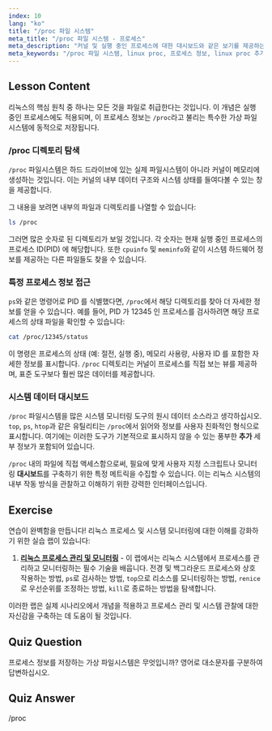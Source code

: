```yaml
---
index: 10
lang: "ko"
title: "/proc 파일 시스템"
meta_title: "/proc 파일 시스템 - 프로세스"
meta_description: "커널 및 실행 중인 프로세스에 대한 대시보드와 같은 보기를 제공하는 가상 디렉터리인 Linux /proc 파일 시스템을 알아보세요. 표준 명령을 넘어 추가 프로세스 세부 정보를 액세스하는 방법을 학습합니다."
meta_keywords: "/proc 파일 시스템, linux proc, 프로세스 정보, linux proc 추가 정보, 시스템 대시보드, Linux 프로세스, 커널 정보"
---
```


## Lesson Content

리눅스의 핵심 원칙 중 하나는 모든 것을 파일로 취급한다는 것입니다. 이 개념은 실행 중인 프로세스에도 적용되며, 이 프로세스 정보는 `/proc`라고 불리는 특수한 가상 파일시스템에 동적으로 저장됩니다.

### /proc 디렉토리 탐색

`/proc` 파일시스템은 하드 드라이브에 있는 실제 파일시스템이 아니라 커널이 메모리에 생성하는 것입니다. 이는 커널의 내부 데이터 구조와 시스템 상태를 들여다볼 수 있는 창을 제공합니다.

그 내용을 보려면 내부의 파일과 디렉토리를 나열할 수 있습니다:

```bash
ls /proc
```

그러면 많은 숫자로 된 디렉토리가 보일 것입니다. 각 숫자는 현재 실행 중인 프로세스의 프로세스 ID(PID) 에 해당합니다. 또한 `cpuinfo` 및 `meminfo`와 같이 시스템 하드웨어 정보를 제공하는 다른 파일들도 찾을 수 있습니다.

### 특정 프로세스 정보 접근

`ps`와 같은 명령어로 PID 를 식별했다면, `/proc`에서 해당 디렉토리를 찾아 더 자세한 정보를 얻을 수 있습니다. 예를 들어, PID 가 12345 인 프로세스를 검사하려면 해당 프로세스의 상태 파일을 확인할 수 있습니다:

```bash
cat /proc/12345/status
```

이 명령은 프로세스의 상태 (예: 절전, 실행 중), 메모리 사용량, 사용자 ID 를 포함한 자세한 정보를 표시합니다. `/proc` 디렉토리는 커널이 프로세스를 직접 보는 뷰를 제공하며, 표준 도구보다 훨씬 많은 데이터를 제공합니다.

### 시스템 데이터 대시보드

`/proc` 파일시스템을 많은 시스템 모니터링 도구의 원시 데이터 소스라고 생각하십시오. `top`, `ps`, `htop`과 같은 유틸리티는 `/proc`에서 읽어와 정보를 사용자 친화적인 형식으로 표시합니다. 여기에는 이러한 도구가 기본적으로 표시하지 않을 수 있는 풍부한 **추가** 세부 정보가 포함되어 있습니다.

`/proc` 내의 파일에 직접 액세스함으로써, 필요에 맞게 사용자 지정 스크립트나 모니터링 **대시보드**를 구축하기 위한 특정 메트릭을 수집할 수 있습니다. 이는 리눅스 시스템의 내부 작동 방식을 관찰하고 이해하기 위한 강력한 인터페이스입니다.

## Exercise

연습이 완벽함을 만듭니다! 리눅스 프로세스 및 시스템 모니터링에 대한 이해를 강화하기 위한 실습 랩이 있습니다:

1. **[리눅스 프로세스 관리 및 모니터링](https://labex.io/ko/labs/comptia-manage-and-monitor-linux-processes-590864)** - 이 랩에서는 리눅스 시스템에서 프로세스를 관리하고 모니터링하는 필수 기술을 배웁니다. 전경 및 백그라운드 프로세스와 상호 작용하는 방법, `ps`로 검사하는 방법, `top`으로 리소스를 모니터링하는 방법, `renice`로 우선순위를 조정하는 방법, `kill`로 종료하는 방법을 탐색합니다.

이러한 랩은 실제 시나리오에서 개념을 적용하고 프로세스 관리 및 시스템 관찰에 대한 자신감을 구축하는 데 도움이 될 것입니다.

## Quiz Question

프로세스 정보를 저장하는 가상 파일시스템은 무엇입니까? 영어로 대소문자를 구분하여 답변하십시오.

## Quiz Answer

/proc
